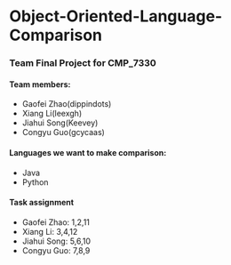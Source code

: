 # Object-Oriented-Language-Comparison
### Team Final Project for CMP_7330

#### Team members:
* Gaofei Zhao(dippindots)
* Xiang Li(leexgh)
* Jiahui Song(Keevey)
* Congyu Guo(gcycaas)

#### Languages we want to make comparison:
* Java
* Python

#### Task assignment
* Gaofei Zhao: 1,2,11
* Xiang Li: 3,4,12
* Jiahui Song: 5,6,10
* Congyu Guo: 7,8,9
